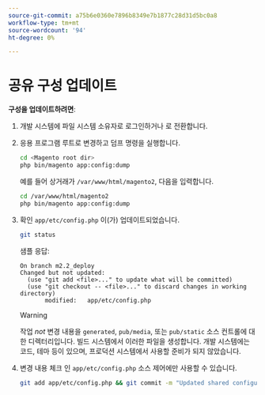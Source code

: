 ```yaml
---
source-git-commit: a75b6e0360e7896b8349e7b1877c28d31d5bc0a8
workflow-type: tm+mt
source-wordcount: '94'
ht-degree: 0%

---
```

# 공유 구성 업데이트

**구성을 업데이트하려면**:

1. 개발 시스템에 파일 시스템 소유자로 로그인하거나 로 전환합니다.

1. 응용 프로그램 루트로 변경하고 덤프 명령을 실행합니다.

   ```bash
   cd <Magento root dir>
   php bin/magento app:config:dump
   ```

   예를 들어 상거래가 `/var/www/html/magento2`, 다음을 입력합니다.

   ```bash
   cd /var/www/html/magento2
   php bin/magento app:config:dump
   ```

1. 확인 `app/etc/config.php` 이(가) 업데이트되었습니다.

   ```bash
   git status
   ```

   샘플 응답:

   ```terminal
   On branch m2.2_deploy
   Changed but not updated:
     (use "git add <file>..." to update what will be committed)
     (use "git checkout -- <file>..." to discard changes in working directory)
          modified:   app/etc/config.php
   ```

   >[!WARNING]
   >
   >작업 _not_ 변경 내용을 `generated`, `pub/media`, 또는 `pub/static` 소스 컨트롤에 대한 디렉터리입니다. 빌드 시스템에서 이러한 파일을 생성합니다. 개발 시스템에는 코드, 테마 등이 있으며, 프로덕션 시스템에서 사용할 준비가 되지 않았습니다.

1. 변경 내용 체크 인 `app/etc/config.php` 소스 제어에만 사용할 수 있습니다.

   ```bash
   git add app/etc/config.php && git commit -m "Updated shared configuration" && git push mconfig m2.2_deploy
   ```
